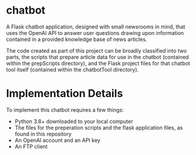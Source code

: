 # chatbot
A Flask chatbot application, designed with small newsrooms in mind, that uses the OpenAI API to answer user questions drawing upon information contained in a provided knowledge base of news articles.

The code created as part of this project can be broadly classified into two parts, the scripts that prepare article data for use in the chatbot (contained within the prepScripts directory), and the Flask project files for that chatbot tool itself (contained within the chatbotTool directory). 

# Implementation Details

To implement this chatbot requires a few things:
* Python 3.8+ downloaded to your local computer
* The files for the preperation scripts and the flask application files, as found in this repository
* An OpenAI account and an API key
* An FTP client
